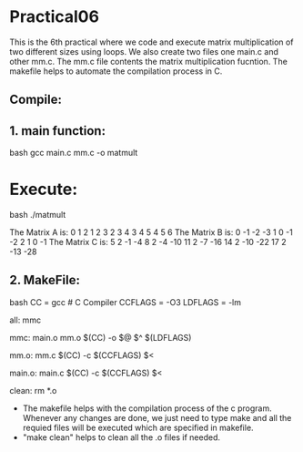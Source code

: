 # Practical06

This is the 6th practical where we code and execute matrix multiplication of two different sizes using loops. We also create two files one main.c and other mm.c. 
The mm.c file contents the matrix multiplication fucntion.
The makefile helps to automate the compilation process in C. 

## Compile:

## 1. main function:

bash
gcc main.c mm.c -o matmult


# Execute:

bash
./matmult

The Matrix A is:
  0  1  2
  1  2  3
  2  3  4
  3  4  5
  4  5  6
The Matrix B is:
  0 -1 -2 -3
  1  0 -1 -2
  2  1  0 -1
The Matrix C is:
  5       2      -1      -4
  8       2      -4     -10
 11       2      -7     -16
 14       2     -10     -22
 17       2     -13     -28

## 2. MakeFile:

bash
CC = gcc # C Compiler
CCFLAGS = -O3
LDFLAGS = -lm

all: mmc

mmc: main.o mm.o
	$(CC) -o $@ $^ $(LDFLAGS)

mm.o: mm.c
	$(CC) -c $(CCFLAGS) $<

main.o: main.c
	$(CC) -c $(CCFLAGS) $<

clean:
	rm *.o 


* The makefile helps with the compilation process of the c program. Whenever any changes are done, we just need to type make and all the requied files will be executed which are specified in makefile.
* "make clean" helps to clean all the .o files if needed.